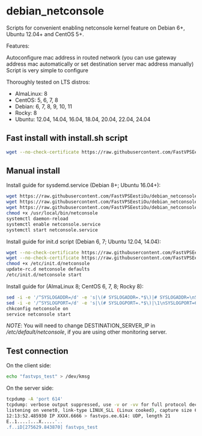 # debian_netconsole

Scripts for convenient enabling netconsole kernel feature on Debian 6+, Ubuntu 12.04+ and CentOS 5+.

Features:

Autoconfigure mac address in routed network (you can use gateway address mac automatically or set destination server mac address manually)
Script is very simple to configure 

Thoroughly tested on LTS distros:
- AlmaLinux: 8
- CentOS: 5, 6, 7, 8
- Debian: 6, 7, 8, 9, 10, 11
- Rocky: 8
- Ubuntu: 12.04, 14.04, 16.04, 18.04, 20.04, 22.04, 24.04

## Fast install with install.sh script
```bash
wget --no-check-certificate https://raw.githubusercontent.com/FastVPSEestiOu/debian_netconsole/master/install.sh -O /tmp/netconsole_install.sh && bash /tmp/netconsole_install.sh && rm --force /tmp/netconsole_install.sh
```

## Manual install
Install guide for sysdemd.service (Debian 8+; Ubuntu 16.04+):
```bash
wget https://raw.githubusercontent.com/FastVPSEestiOu/debian_netconsole/master/netconsole_conf -O /etc/default/netconsole --no-check-certificate -q
wget https://raw.githubusercontent.com/FastVPSEestiOu/debian_netconsole/master/netconsole.service -O /etc/systemd/system/netconsole.service --no-check-certificate -q
wget https://raw.githubusercontent.com/FastVPSEestiOu/debian_netconsole/master/netconsole.sh -O /usr/local/bin/netconsole --no-check-certificate -q
chmod +x /usr/local/bin/netconsole
systemctl daemon-reload
systemctl enable netconsole.service
systemctl start netconsole.service
```

Install guide for init.d script (Debian 6, 7; Ubuntu 12.04, 14.04):
```bash
wget --no-check-certificate https://raw.githubusercontent.com/FastVPSEestiOu/debian_netconsole/master/netconsole_conf -O/etc/default/netconsole
wget --no-check-certificate https://raw.githubusercontent.com/FastVPSEestiOu/debian_netconsole/master/netconsole_sysv -O/etc/init.d/netconsole
chmod +x /etc/init.d/netconsole
update-rc.d netconsole defaults
/etc/init.d/netconsole start
```

Install guide for (AlmaLinux 8; CentOS 6, 7, 8; Rocky 8):
```bash
sed -i -e '/^SYSLOGADDR=/d' -e 's|\(# SYSLOGADDR=.*$\)|# SYSLOGADDR=\nSYSLOGADDR=148.251.39.245|g' /etc/sysconfig/netconsole
sed -i -e '/^SYSLOGPORT=/d' -e 's|\(# SYSLOGPORT=.*$\)|\1\nSYSLOGPORT=614|g' /etc/sysconfig/netconsole
chkconfig netconsole on
service netconsole start
```

*NOTE*: You will need to change DESTINATION_SERVER_IP in */etc/default/netconsole*, if you are using other monitoring server.



## Test connection
On the client side:
```bash
echo "fastvps_test" > /dev/kmsg 
```

On the server side:
```bash
tcpdump -A 'port 614' 
tcpdump: verbose output suppressed, use -v or -vv for full protocol decode
listening on venet0, link-type LINUX_SLL (Linux cooked), capture size 65535 bytes
12:13:52.485930 IP XXXX.6666 > fastvps.ee.614: UDP, length 21
E..1....:...X.....'..
.f..iD[275629.843870] fastvps_test
```
